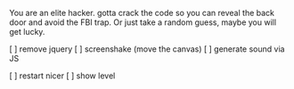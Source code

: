 You are an elite hacker. gotta crack the code so you can reveal the back door and avoid the FBI trap.  Or just take a random guess, maybe you will get lucky.


[ ] remove jquery
[ ] screenshake (move the canvas)
[ ] generate sound via JS

[ ] restart nicer
[ ] show level
